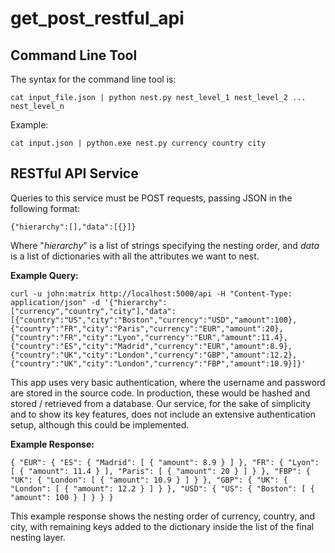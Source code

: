 # get_post_restful_api

## Command Line Tool

The syntax for the command line tool is:

`cat input_file.json | python nest.py nest_level_1 nest_level_2 ... nest_level_n`

Example:

`cat input.json | python.exe nest.py currency country city`

## RESTful API Service

Queries to this service must be POST requests, passing JSON in the following format:

`{"hierarchy":[],"data":[{}]}`

Where "*hierarchy*" is a list of strings specifying the nesting order, and *data* is a list of dictionaries with all the attributes we want to nest.

**Example Query:**

`curl -u john:matrix http://localhost:5000/api -H "Content-Type: application/json" -d '{"hierarchy":["currency","country","city"],"data":[{"country":"US","city":"Boston","currency":"USD","amount":100},{"country":"FR","city":"Paris","currency":"EUR","amount":20},{"country":"FR","city":"Lyon","currency":"EUR","amount":11.4},{"country":"ES","city":"Madrid","currency":"EUR","amount":8.9},{"country":"UK","city":"London","currency":"GBP","amount":12.2},{"country":"UK","city":"London","currency":"FBP","amount":10.9}]}'`
  
This app uses very basic authentication, where the username and password are stored in the source code.
In production, these would be hashed and stored / retrieved from a database.
Our service, for the sake of simplicity and to show its key features, does not include an extensive authentication setup, although this could be implemented.

**Example Response:**

`{
  "EUR": {
    "ES": {
      "Madrid": [
        {
          "amount": 8.9
        }
      ]
    },
    "FR": {
      "Lyon": [
        {
          "amount": 11.4
        }
      ],
      "Paris": [
        {
          "amount": 20
        }
      ]
    }
  },
  "FBP": {
    "UK": {
      "London": [
        {
          "amount": 10.9
        }
      ]
    }
  },
  "GBP": {
    "UK": {
      "London": [
        {
          "amount": 12.2
        }
      ]
    }
  },
  "USD": {
    "US": {
      "Boston": [
        {
          "amount": 100
        }
      ]
    }
  }
}`

This example response shows the nesting order of currency, country, and city, with remaining keys added to the dictionary inside the list of the final nesting layer.